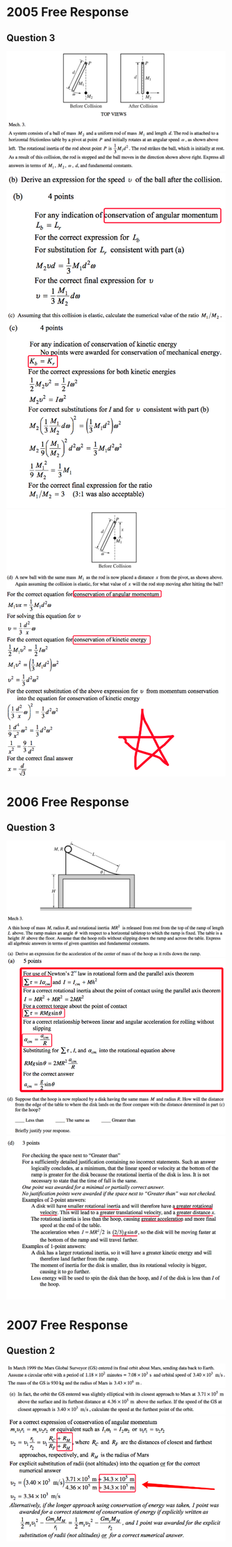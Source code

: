 2005 Free Response
==================

Question 3
----------

  <img src="./media/image409.png" alt="Before Collision After Collision TOP VIEWS Mech. 3. A system consists of a ball of mass M2 and a uniform rod of mass Ml and length d. The rod is attached to a horizontal frictionless table by a pivot at point P and initially rotates at an angular speed o , as shown above left. The rotational inertia of the rod about point P is —Mld2. The rod strikes the ball, which is initially at rest. As a result of this collision, the rod is stopped and the ball moves in the direction shown above right. Express all answers in terms of Ml , M2, (D , d, and fundamental constants. "/>

  <img src="./media/image410.png" alt="(b) Derive an expression for the speed v of the ball after the collision. "/>

  <img src="./media/image411.png" alt="(b) 4 points For any indication of onservation of angular momentum Lb=Lr For the correct expression for Lb For substitution for Lr consistent with part (a) M2Dd = —Mid20 For the correct final expression for v v — {ado 2 "/>

  <img src="./media/image412.png" alt="C:\25225E85\B09A51C6-0574-4A0C-A2C1-496768C10C63_files\image412.png"/>

  <img src="./media/image413.png" alt="(c) 4 points For any indication of conservation of kinetic energy No oints were awarded for conservation of mechanical energy. Kb=Kr For the correct expressions for both kinetic energies M2V2 = —1m M2D2 = 10 For correct substitutions for I and for v consistent with part (b) 1112 = -Mid2 d202 = -Mid202 9 1112 1 M12 1 91112 - 3 For the correct final expression for the ratio Ml /M2 = 3 (3:1 was also acceptable) "/>

  <img src="./media/image414.png" alt="Before Collision (d) A new ball with the same mass Ml as the rod is now placed a distance x from the pivot, as shown above. Again assuming the collision is elastic, for what value of x will the rod stop moving after hitting the ball? "/>

  <img src="./media/image415.png" alt="For the correct equation for conservation of an MIDX = —Mid o For solving this equation for v MID2 = —10 ar momentum For the correct equation fo conservation of kinetic energy —Mid 2 1 22 For the correct substitution of the above expression for v from momentum conservation into the equation for conservation of kinetic energy 1 22 1 d202 3 d2 For the correct final answer "/>

2006 Free Response
==================

Question 3
----------

  <img src="./media/image416.png" alt="Mech 3. A thin hoop of mass M, radius R, and rotational inertia MR2 is released from rest from the top of the ramp of length L above. The ramp makes an angle 9 with respect to a horizontal tabletop to which the ramp is fixed. The table is a height H above the floor. Assume that the hoop rolls without slipping down the ramp and across the table. Express all algebraic answers in terms of given quantities and fundamental constants. (a) Derive an expression for the acceleration of the center of mass of the hoop as it rolls down the ramp. "/>

  <img src="./media/image417.png" alt="(a) 5 points For use of Newton&#39;s 2nd law in rotational form and the parallel axis theorem ET = lacm and 1 = + Mh2 For a correct rotational inertia about the point of contact using the parallel axis theorem 1 = MR2 + MR2 = 2MR2 For a correct to ue about the point of contact = RMgsin9 For a correct relationship between linear and angular acceleration for rolling without slipping a a Substituting for ET , I, and acm into the rotational equation above RMgsin9 = 2MR2 acm For the correct answer a = —sin9 2 "/>

  <img src="./media/image418.png" alt="(d) Suppose that the hoop is now replaced by a disk having the same mass M and radius R. How will the distance from the edge of the table to where the disk lands on the floor compare with the distance determined in part (c) for the hoop? Less than The same as Greater than Briefly justify your response. "/>

  <img src="./media/image419.png" alt="(d) 3 points For checking the space next to &quot;Greater than&quot; For a sufficiently detailed justification containing no incorrect statements. Such an answer logically concludes, at a minimum, that the linear speed or velocity at the bottom of the ramp is greater for the disk because the rotational inertia of the disk is less. It is not necessary to state that the time of fall is the same. One point was awarded for a minimal or partially correct answer. No justification points were awarded if the space next to &quot;Greater than &quot; was not checked. Examples of 2-point answers: A disk will have smaller rotational inertia and will therefore have velocity. This will lead to a greater translational velocity, and a greater distance x. The rotational inertia is less thanüfiÖfi6ÖTüGfiüFéäiFacceleration and more final speed at the end of the table. The acceleration when I = MR2/2 is (2/3) g sing, so the disk will be moving faster at the bottom of the ramp and will travel farther. Examples of I-point answers: A disk has a larger rotational inertia, so it will have a greater kinetic energy and will therefore land farther from the ramp. The moment of inertia for the disk is smaller, thus its rotational velocity is bigger, causing it to go further. Less energy will be used to spin the disk than the hoop, and I of the disk is less than I of the hoop. "/>

2007 Free Response
==================

Question 2
----------

  <img src="./media/image420.png" alt="In March 1999 the Mars Global Surveyor (GS) entered its final orbit about Mars, sending data back to Earth. Assume a circular orbit with aperiod of 1.18 x 102 minutes = 7.08 x 103 s and orbital speed of 3.40 x 103 m/s . The mass of the GS is 930 kg and the radius of Mars is 3.43 x 106 m . "/>

  <img src="./media/image421.png" alt="(e) In fact, the orbit the GS entered was slightly elliptical with its closest approach to Mars at 3.71 x 105 m above the surface and its furthest distance at 4.36 x 105 m above the surface. If the speed of the GS at closest approach is 3.40 x 103 m s , calculate the speed at the furthest point of the orbit. "/>

  <img src="./media/image422.png" alt="For a correct expression of conservation of angular momentum m st)lh = msV2h ore uivalentsuchas 1101 = 1202 or = rl Rc RM where Rc and RF are the distances of closest and farthest approaches, respectively, and RM is the radius of Mars For explicit substitution of radii (not altitudes) into the equation for the correct numerical answer 3.71 x 105m 34.3 x 105 m = (3.40 x 103 m/s) 4.36 x 105m 34.3 x 105 m = 3.34 x 103 m/s Alternatively, if the longer approach using conservation of energy was taken, 1 point was awarded for a correct statement of conservation of energ&#39; if explicitly written as 2 GmsMM 1 2 Gem M 1 2 — , and 1 point was awarded for the explicit — ms1)2 2 substitution of radii (not altitudes) QC for a correct numerical answer. "/>